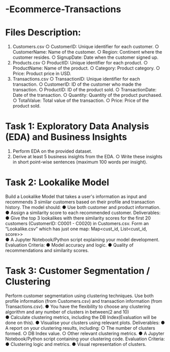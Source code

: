 # -Ecommerce-Transactions

# Files Description: 
1. Customers.csv 
  ○ CustomerID: Unique identifier for each customer. 
  ○ CustomerName: Name of the customer. 
  ○ Region: Continent where the customer resides. 
  ○ SignupDate: Date when the customer signed up. 
2. Products.csv 
  ○ ProductID: Unique identifier for each product. 
  ○ ProductName: Name of the product. 
  ○ Category: Product category. 
  ○ Price: Product price in USD. 
3. Transactions.csv 
  ○ TransactionID: Unique identifier for each transaction. 
  ○ CustomerID: ID of the customer who made the transaction. 
  ○ ProductID: ID of the product sold. 
  ○ TransactionDate: Date of the transaction. 
  ○ Quantity: Quantity of the product purchased. 
  ○ TotalValue: Total value of the transaction. 
  ○ Price: Price of the product sold.


# Task 1: Exploratory Data Analysis (EDA) and Business Insights 
  1. Perform EDA on the provided dataset. 
  2. Derive at least 5 business insights from the EDA. 
  ○ Write these insights in short point-wise sentences (maximum 100 words per 
  insight).


# Task 2: Lookalike Model 
  Build a Lookalike Model that takes a user's information as input and recommends 3 similar 
  customers based on their profile and transaction history. The model should: 
  ● Use both customer and product information. 
  ● Assign a similarity score to each recommended customer. 
  Deliverables: 
  ● Give the top 3 lookalikes with there similarity scores for the first 20 customers 
  (CustomerID: C0001 - C0020)  in Customers.csv. Form an “Lookalike.csv” which has 
  just one map: Map<cust_id, List<cust_id, score>>   
  ● A Jupyter Notebook/Python script explaining your model development. 
  Evaluation Criteria: 
  ● Model accuracy and logic. 
  ● Quality of recommendations and similarity scores. 



  
# Task 3: Customer Segmentation / Clustering 
  Perform customer segmentation using clustering techniques. Use both profile information 
  (from Customers.csv) and transaction information (from Transactions.csv). 
  ● You have the flexibility to choose any clustering algorithm and any number of clusters in 
  between(2 and 10)  
  ● Calculate clustering metrics, including the DB Index(Evaluation will be done on this). 
  ● Visualise your clusters using relevant plots. 
  Deliverables: 
  ● A report on your clustering results, including: 
  ○ The number of clusters formed. 
  ○ DB Index value. 
  ○ Other relevant clustering metrics. 
  ● A Jupyter Notebook/Python script containing your clustering code. 
  Evaluation Criteria: 
  ● Clustering logic and metrics. 
  ● Visual representation of clusters. 

